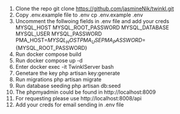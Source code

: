 1. Clone the repo 
    git clone https://github.com/jasmineNik/twinkl.git
2. Copy .env.example file to .env
    cp .env.example .env
3. Uncomment the follwoing fields in .env file and add your creds 
    MYSQL_HOST
    MYSQL_ROOT_PASSWORD
    MYSQL_DATABASE
    MYSQL_USER
    MYSQL_PASSWORD 
    PMA_HOST=${MYSQL_HOST}
    PMA_USE
    PMA_PASSWORD=${MYSQL_ROOT_PASSWORD}
4. Run docker compose build
5. Run docker compose up -d
6. Enter docker exec -it TwinklServer bash
7. Genetare the key 
   php artisan key:generate
8. Run migrations 
    php artisan migrate
9. Run database seeding 
    php artisan db:seed
10. The phpmyadmin could be found in http://localhost:8009 
11. For requesting please use http://localhost:8008/api
12. Add your creds for email sending in .env file

